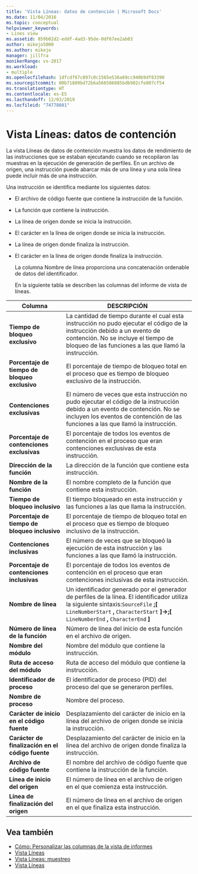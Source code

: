 ```yaml
---
title: 'Vista Líneas: datos de contención | Microsoft Docs'
ms.date: 11/04/2016
ms.topic: conceptual
helpviewer_keywords:
- Lines view
ms.assetid: 859b02d2-eddf-4ad3-95de-0df67ee2ab03
author: mikejo5000
ms.author: mikejo
manager: jillfra
monikerRange: vs-2017
ms.workload:
- multiple
ms.openlocfilehash: 1dfcdf67c897c0c1565e536a69cc940b9df83390
ms.sourcegitcommit: 00b71889bd72b6a566586885bdb982cfe807cf54
ms.translationtype: HT
ms.contentlocale: es-ES
ms.lasthandoff: 12/03/2019
ms.locfileid: "74778601"
---
```

# <a name="lines-view---contention-data"></a>Vista Líneas: datos de contención
La vista Líneas de datos de contención muestra los datos de rendimiento de las instrucciones que se estaban ejecutando cuando se recopilaron las muestras en la ejecución de generación de perfiles. En un archivo de origen, una instrucción puede abarcar más de una línea y una sola línea puede incluir más de una instrucción.

 Una instrucción se identifica mediante los siguientes datos:

- El archivo de código fuente que contiene la instrucción de la función.

- La función que contiene la instrucción.

- La línea de origen donde se inicia la instrucción.

- El carácter en la línea de origen donde se inicia la instrucción.

- La línea de origen donde finaliza la instrucción.

- El carácter en la línea de origen donde finaliza la instrucción.

  La columna Nombre de línea proporciona una concatenación ordenable de datos del identificador.

  En la siguiente tabla se describen las columnas del informe de vista de líneas.

|Columna|DESCRIPCIÓN|
|------------|-----------------|
|**Tiempo de bloqueo exclusivo**|La cantidad de tiempo durante el cual esta instrucción no pudo ejecutar el código de la instrucción debido a un evento de contención. No se incluye el tiempo de bloqueo de las funciones a las que llamó la instrucción.|
|**Porcentaje de tiempo de bloqueo exclusivo**|El porcentaje de tiempo de bloqueo total en el proceso que es tiempo de bloqueo exclusivo de la instrucción.|
|**Contenciones exclusivas**|El número de veces que esta instrucción no pudo ejecutar el código de la instrucción debido a un evento de contención. No se incluyen los eventos de contención de las funciones a las que llamó la instrucción.|
|**Porcentaje de contenciones exclusivas**|El porcentaje de todos los eventos de contención en el proceso que eran contenciones exclusivas de esta instrucción.|
|**Dirección de la función**|La dirección de la función que contiene esta instrucción.|
|**Nombre de la función**|El nombre completo de la función que contiene esta instrucción.|
|**Tiempo de bloqueo inclusivo**|El tiempo bloqueado en esta instrucción y las funciones a las que llama la instrucción.|
|**Porcentaje de tiempo de bloqueo inclusivo**|El porcentaje de tiempo de bloqueo total en el proceso que es tiempo de bloqueo inclusivo de la instrucción.|
|**Contenciones inclusivas**|El número de veces que se bloqueó la ejecución de esta instrucción y las funciones a las que llamó la instrucción.|
|**Porcentaje de contenciones inclusivas**|El porcentaje de todos los eventos de contención en el proceso que eran contenciones inclusivas de esta instrucción.|
|**Nombre de línea**|Un identificador generado por el generador de perfiles de la línea. El identificador utiliza la siguiente sintaxis:`SourceFile` **;[** `LineNumberStart` **,** `CharacterStart` **]->;[** `LineNumberEnd` **,** `CharacterEnd` **]**|
|**Número de línea de la función**|Número de línea del inicio de esta función en el archivo de origen.|
|**Nombre del módulo**|Nombre del módulo que contiene la instrucción.|
|**Ruta de acceso del módulo**|Ruta de acceso del módulo que contiene la instrucción.|
|**Identificador de proceso**|El identificador de proceso (PID) del proceso del que se generaron perfiles.|
|**Nombre de proceso**|Nombre del proceso.|
|**Carácter de inicio en el código fuente**|Desplazamiento del carácter de inicio en la línea del archivo de origen donde se inicia la instrucción.|
|**Carácter de finalización en el código fuente**|Desplazamiento del carácter de inicio en la línea del archivo de origen donde finaliza la instrucción.|
|**Archivo de código fuente**|El nombre del archivo de código fuente que contiene la instrucción de la función.|
|**Línea de inicio del origen**|El número de línea en el archivo de origen en el que comienza esta instrucción.|
|**Línea de finalización del origen**|El número de línea en el archivo de origen en el que finaliza esta instrucción.|

## <a name="see-also"></a>Vea también
- [Cómo: Personalizar las columnas de la vista de informes](../profiling/how-to-customize-report-view-columns.md)
- [Vista Líneas](../profiling/lines-view.md)
- [Vista Líneas: muestreo](../profiling/lines-view-dotnet-memory-sampling-data.md)
- [Vista Líneas](../profiling/lines-view-sampling-data.md)
